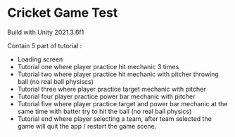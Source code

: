 # Cricket Game Test

Build with Unity 2021.3.6f1

Contain 5 part of tutorial :
- Loading screen
- Tutorial one where player practice hit mechanic 3 times
- Tutorial two where player practice hit mechanic with pitcher throwing ball (no real ball physiscs)
- Tutorial three where player practice target mechanic with pitcher
- Tutorial four player practice power bar mechanic with pitcher
- Tutorial five where player practice target and power bar mechanic at the same time with batter try to hit the ball (no real ball physics)
- Tutorial end where player selecting a team, after team selected the game will quit the app / restart the game scene.
